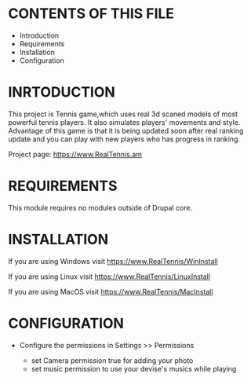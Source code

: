 # CONTENTS OF THIS FILE

* Introduction
* Requirements
* Installation
* Configuration


# INRTODUCTION

This project is Tennis game,which uses real 3d scaned models of most powerful tennis players. It also simulates players' movements and style. 
Advantage of this game is that it is being updated soon after real ranking update and you can play with new players who has progress in ranking.

Project page: https://www.RealTennis.am

# REQUIREMENTS

This module requires no modules outside of Drupal core.

# INSTALLATION

If you are using Windows visit
 https://www.RealTennis/WinInstall

If you are using Linux visit
 https://www.RealTennis/LinuxInstall

If you are using MacOS visit
 https://www.RealTennis/MacInstall


# CONFIGURATION

* Configure the permissions in Settings >> Permissions

	- set Camera permission true for adding your photo
	- set music permission to use your devise's musics while playing
  


